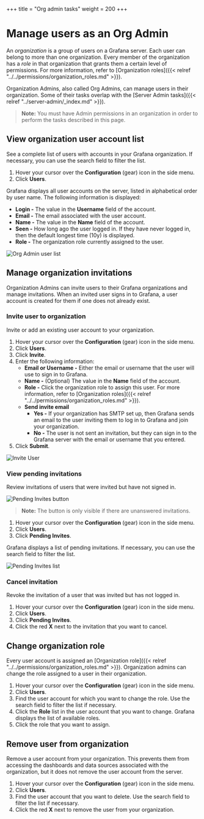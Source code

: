 +++
title = "Org admin tasks"
weight = 200
+++

# Manage users as an Org Admin

An _organization_ is a group of users on a Grafana server. Each user can belong to more than one organization. Every member of the organization has a _role_ in that organization that grants them a certain level of permissions. For more information, refer to [Organization roles]({{< relref "../../permissions/organization_roles.md" >}}).

Organization Admins, also called Org Admins, can manage users in their organization. Some of their tasks overlap with the [Server Admin tasks]({{< relref "../server-admin/_index.md" >}}).

> **Note:** You must have Admin permissions in an organization in order to perform the tasks described in this page.

## View organization user account list

See a complete list of users with accounts in your Grafana organization. If necessary, you can use the search field to filter the list.

1. Hover your cursor over the **Configuration** (gear) icon in the side menu.
1. Click **Users**.

Grafana displays all user accounts on the server, listed in alphabetical order by user name. The following information is displayed:
- **Login -** The value in the **Username** field of the account.
- **Email -** The email associated with the user account.
- **Name -** The value in the **Name** field of the account.
- **Seen -** How long ago the user logged in. If they have never logged in, then the default longest time (10y) is displayed.
- **Role -** The organization role currently assigned to the user.

![Org Admin user list](/static/img/docs/manage-users/org-user-list-7-3.png)

## Manage organization invitations

Organization Admins can invite users to their Grafana organizations and manage invitations. When an invited user signs in to Grafana, a user account is created for them if one does not already exist.

### Invite user to organization

Invite or add an existing user account to your organization.

1. Hover your cursor over the **Configuration** (gear) icon in the side menu.
1. Click **Users**.
1. Click **Invite**.
1. Enter the following information:
   - **Email or Username -** Either the email or username that the user will use to sign in to Grafana.
   - **Name -** (Optional) The value in the **Name** field of the account.
   - **Role -** Click the organization role to assign this user. For more information, refer to [Organization roles]({{< relref "../../permissions/organization_roles.md" >}}).
   - **Send invite email**
     - **Yes -** If your organization has SMTP set up, then Grafana sends an email to the user inviting them to log in to Grafana and join your organization.
     - **No -** The user is not sent an invitation, but they can sign in to the Grafana server with the email or username that you entered.
1. Click **Submit**.

![Invite User](/static/img/docs/manage-users/org-invite-user-7-3.png)

### View pending invitations

Review invitations of users that were invited but have not signed in.

![Pending Invites button](/static/img/docs/manage-users/pending-invites-button-7-3.png)

> **Note:** The button is only visible if there are unanswered invitations.

1. Hover your cursor over the **Configuration** (gear) icon in the side menu.
1. Click **Users**.
1. Click **Pending Invites**.

Grafana displays a list of pending invitations. If necessary, you can use the search field to filter the list.

![Pending Invites list](/static/img/docs/manage-users/pending-invites-list-7-3.png)

### Cancel invitation

Revoke the invitation of a user that was invited but has not logged in.

1. Hover your cursor over the **Configuration** (gear) icon in the side menu.
1. Click **Users**.
1. Click **Pending Invites**.
1. Click the red **X** next to the invitation that you want to cancel.

## Change organization role

Every user account is assigned an [Organization role]({{< relref "../../permissions/organization_roles.md" >}}). Organization admins can change the role assigned to a user in their organization.

1. Hover your cursor over the **Configuration** (gear) icon in the side menu.
1. Click **Users**.
1. Find the user account for which you want to change the role. Use the search field to filter the list if necessary.
1. Click the **Role** list in the user account that you want to change. Grafana displays the list of available roles.
1. Click the role that you want to assign.

## Remove user from organization

Remove a user account from your organization. This prevents them from accessing the dashboards and data sources associated with the organization, but it does not remove the user account from the server.

1. Hover your cursor over the **Configuration** (gear) icon in the side menu.
1. Click **Users**.
1. Find the user account that you want to delete. Use the search field to filter the list if necessary.
1. Click the red **X** next to remove the user from your organization.
